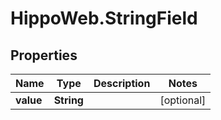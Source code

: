 # HippoWeb.StringField

## Properties

Name | Type | Description | Notes
------------ | ------------- | ------------- | -------------
**value** | **String** |  | [optional] 


